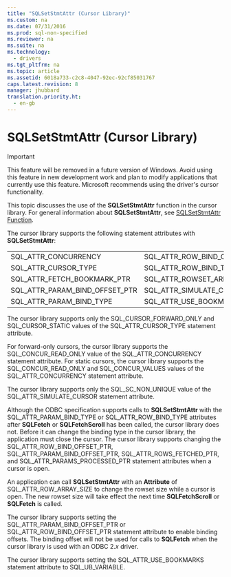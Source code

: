 ```yaml
---
title: "SQLSetStmtAttr (Cursor Library)"
ms.custom: na
ms.date: 07/31/2016
ms.prod: sql-non-specified
ms.reviewer: na
ms.suite: na
ms.technology: 
  - drivers
ms.tgt_pltfrm: na
ms.topic: article
ms.assetid: 6018a733-c2c8-4047-92ec-92cf85031767
caps.latest.revision: 8
manager: jhubbard
translation.priority.ht: 
  - en-gb
---
```

# SQLSetStmtAttr (Cursor Library)
> [!IMPORTANT]  
>  This feature will be removed in a future version of Windows. Avoid using this feature in new development work and plan to modify applications that currently use this feature. Microsoft recommends using the driver's cursor functionality.  
  
 This topic discusses the use of the **SQLSetStmtAttr** function in the cursor library. For general information about **SQLSetStmtAttr**, see [SQLSetStmtAttr Function](../content/SQLSetStmtAttr-Function.md).  
  
 The cursor library supports the following statement attributes with **SQLSetStmtAttr**:  
  
|||  
|-|-|  
|SQL_ATTR_CONCURRENCY|SQL_ATTR_ROW_BIND_OFFSET_PTR|  
|SQL_ATTR_CURSOR_TYPE|SQL_ATTR_ROW_BIND_TYPE|  
|SQL_ATTR_FETCH_BOOKMARK_PTR|SQL_ATTR_ROWSET_ARRAY_SIZE|  
|SQL_ATTR_PARAM_BIND_OFFSET_PTR|SQL_ATTR_SIMULATE_CURSOR|  
|SQL_ATTR_PARAM_BIND_TYPE|SQL_ATTR_USE_BOOKMARKS|  
  
 The cursor library supports only the SQL_CURSOR_FORWARD_ONLY and SQL_CURSOR_STATIC values of the SQL_ATTR_CURSOR_TYPE statement attribute.  
  
 For forward-only cursors, the cursor library supports the SQL_CONCUR_READ_ONLY value of the SQL_ATTR_CONCURRENCY statement attribute. For static cursors, the cursor library supports the SQL_CONCUR_READ_ONLY and SQL_CONCUR_VALUES values of the SQL_ATTR_CONCURRENCY statement attribute.  
  
 The cursor library supports only the SQL_SC_NON_UNIQUE value of the SQL_ATTR_SIMULATE_CURSOR statement attribute.  
  
 Although the ODBC specification supports calls to **SQLSetStmtAttr** with the SQL_ATTR_PARAM_BIND_TYPE or SQL_ATTR_ROW_BIND_TYPE attributes after **SQLFetch** or **SQLFetchScroll** has been called, the cursor library does not. Before it can change the binding type in the cursor library, the application must close the cursor. The cursor library supports changing the SQL_ATTR_ROW_BIND_OFFSET_PTR, SQL_ATTR_PARAM_BIND_OFFSET_PTR, SQL_ATTR_ROWS_FETCHED_PTR, and SQL_ATTR_PARAMS_PROCESSED_PTR statement attributes when a cursor is open.  
  
 An application can call **SQLSetStmtAttr** with an **Attribute** of SQL_ATTR_ROW_ARRAY_SIZE to change the rowset size while a cursor is open. The new rowset size will take effect the next time **SQLFetchScroll** or **SQLFetch** is called.  
  
 The cursor library supports setting the SQL_ATTR_PARAM_BIND_OFFSET_PTR or SQL_ATTR_ROW_BIND_OFFSET_PTR statement attribute to enable binding offsets. The binding offset will not be used for calls to **SQLFetch** when the cursor library is used with an ODBC 2.*x* driver.  
  
 The cursor library supports setting the SQL_ATTR_USE_BOOKMARKS statement attribute to SQL_UB_VARIABLE.